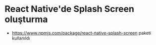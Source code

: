 # React Native'de Splash Screen oluşturma
  - https://www.npmjs.com/package/react-native-splash-screen paketi kullanıldı

